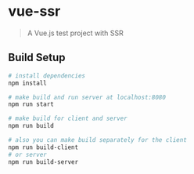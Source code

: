 # vue-ssr

> A Vue.js test project with SSR

## Build Setup

``` bash
# install dependencies
npm install

# make build and run server at localhost:8080
npm run start

# make build for client and server
npm run build

# also you can make build separately for the client
npm run build-client
# or server
npm run build-server

```